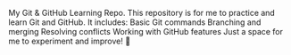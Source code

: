 My Git & GitHub Learning Repo. This repository is for me to practice and learn Git and GitHub. It includes: Basic Git commands Branching and merging Resolving conflicts Working with GitHub features Just a space for me to experiment and improve! 🚀
